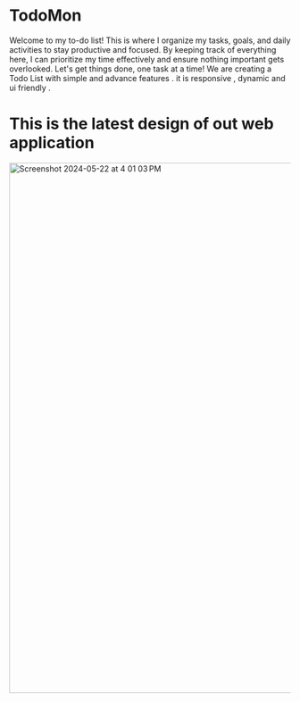 # TodoMon
Welcome to my to-do list! This is where I organize my tasks, goals, and daily activities to stay productive and focused. By keeping track of everything here, I can prioritize my time effectively and ensure nothing important gets overlooked. Let's get things done, one task at a time!
We are creating a Todo List with simple and advance features . it is responsive , dynamic and ui friendly .

# This is the latest design of out web application

<img width="950" alt="Screenshot 2024-05-22 at 4 01 03 PM" src="https://github.com/badhanco/CBTCIP/assets/97171186/eaad6bd5-a69b-4d0c-a910-6f2a134d0d9d">
